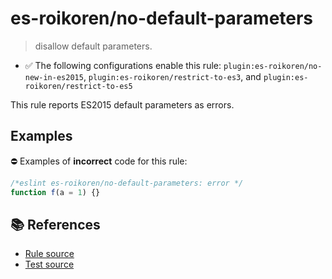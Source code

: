 # es-roikoren/no-default-parameters
> disallow default parameters.

- ✅ The following configurations enable this rule: `plugin:es-roikoren/no-new-in-es2015`, `plugin:es-roikoren/restrict-to-es3`, and `plugin:es-roikoren/restrict-to-es5`

This rule reports ES2015 default parameters as errors.

## Examples

⛔ Examples of **incorrect** code for this rule:

```js
/*eslint es-roikoren/no-default-parameters: error */
function f(a = 1) {}
```

## 📚 References

- [Rule source](https://github.com/roikoren755/eslint-plugin-es/blob/v0.0.6/src/rules/no-default-parameters.ts)
- [Test source](https://github.com/roikoren755/eslint-plugin-es/blob/v0.0.6/tests/src/rules/no-default-parameters.ts)
